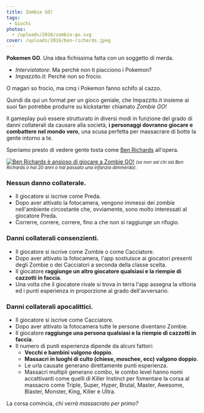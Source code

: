 ```yaml
---
title: Zombie GO!
tags:
 - Giochi
photos:
  - /uploads/2016/zombie-go.svg
cover: /uploads/2016/ben-richards.jpeg
---
```


**Pokemen GO**. Una idea fichissima fatta con un soggetto di merda.

 - _Intervistatore_: Ma perchè non ti piacciono i Pokemon?
 - _Impazzito.it_: Perchè non so frocio.

O magari so frocio, ma cmq i Pokemon fanno schifo al cazzo.

Quindi da qui un format per un gioco geniale, che Impazzito.it insieme ai suoi fan potrebbe produrre su kickstarter chiamato _Zombie GO!_

Il gameplay può essere strutturato in diversi modi in funzione del grado di danni collaterali da causare alla società, **i personaggi dovranno giocare e combattere nel mondo vero**, una scusa perfetta per massacrare di botte la gente intorno a te.


Speriamo presto di vedere gente tosta come [Ben Richards](https://en.wikipedia.org/wiki/The_Running_Man_%281987_film%29) all'opera.

[![](/uploads/2016/ben-richards.jpeg "Ben Richards è ansioso di giocare a Zombie GO!")](https://en.wikipedia.org/wiki/The_Running_Man_%281987_film%29) 
<small>_(se non sai chi sia Ben Richards o hai 20 anni o hai passato una infanzia dimmerda)_.</small>

### Nessun danno collaterale.

 - Il giocatore si iscrive come Preda.
 - Dopo aver attivato la fotocamera, vengono immessi dei zombie nell'ambiente circostante che, ovviamente, sono molto interessati al giocatore Preda.
 - Correrre, correre, correre, fino a che non si raggiunge un rifugio.

### Danni collaterali consenzienti.

 - Il giocatore si iscrive come Zombie o come Cacciatore.
 - Dopo aver attivato la fotocamera, l'app sostiuisce ai giocatori presenti degli Zombie o dei Cacciatori a seconda della classe scelta.
 - Il giocatore **raggiunge un altro giocatore qualsiasi e la riempie di cazzotti in faccia**.
 - Una volta che il giocatore rivale si trova in terra l'app assegna la vittoria ed i punti esperienza in proporzione al grado dell'avversario.

### Danni collaterali apocalittici.

 - Il giocatore si iscrive come Cacciatore.
 - Dopo aver attivato la fotocamera tutte le persone diventano Zombie.
 - Il giocatore **raggiunge una persona qualsiasi e la riempie di cazzotti in faccia**.
 - Il numero di punti esperienza dipende da alcuni fattori:
    - **Vecchi e bambini valgono doppio**.
    - **Massacri in luoghi di culto (chiese, moschee, ecc) valgono doppio**.
    - Le urla causate generano direttamente punti esperienza.
    - Massacri multipli generano combo, le combo level hanno nomi accattivanti come quelli di Killer Instinct per fomentare la corsa al massacro come Triple, Super, Hyper, Brutal, Master, Awesome, Blaster, Monster, King, Killer e Ultra.

La corsa comincia, _chi verrà massacrato per primo?_
